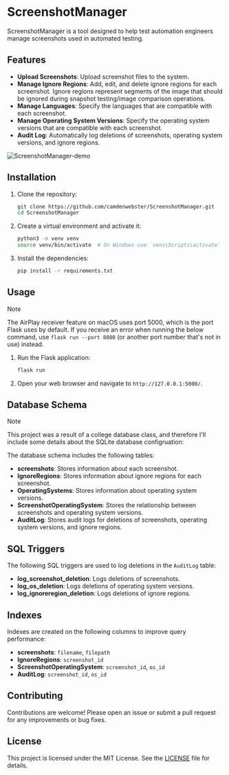 # ScreenshotManager
ScreenshotManager is a tool designed to help test automation engineers manage screenshots used in automated testing.

## Features
- **Upload Screenshots**: Upload screenshot files to the system.
- **Manage Ignore Regions**: Add, edit, and delete ignore regions for each screenshot. Ignore regions represent segments of the image that should be ignored during snapshot testing/image comparison operations.
- **Manage Languages**: Specify the languages that are compatible with each screenshot.
- **Manage Operating System Versions**: Specify the operating system versions that are compatible with each screenshot.
- **Audit Log**: Automatically log deletions of screenshots, operating system versions, and ignore regions.

![ScreenshotManager-demo](https://github.com/user-attachments/assets/540c4262-cba0-4daf-aa5b-335df4d6571b)

## Installation
1. Clone the repository:
    ```bash
    git clone https://github.com/camdenwebster/ScreenshotManager.git
    cd ScreenshotManager
    ```
2. Create a virtual environment and activate it:
    ```bash
    python3 -m venv venv
    source venv/bin/activate  # On Windows use `venv\Scripts\activate`
    ```
3. Install the dependencies:
    ```bash
    pip install -r requirements.txt
    ```
    
## Usage
> [!NOTE]
> The AirPlay receiver feature on macOS uses port 5000, which is the port Flask uses by default. If you receive an error when running the below command, use `flask run --port 8080` (or another port number that's not in use) instead.
1. Run the Flask application:
    ```bash
    flask run
    ```
2. Open your web browser and navigate to `http://127.0.0.1:5000/`.

## Database Schema
> [!NOTE]
> This project was a result of a college database class, and therefore I'll include some details about the SQLite database configruation:

The database schema includes the following tables:
- **screenshots**: Stores information about each screenshot.
- **IgnoreRegions**: Stores information about ignore regions for each screenshot.
- **OperatingSystems**: Stores information about operating system versions.
- **ScreenshotOperatingSystem**: Stores the relationship between screenshots and operating system versions.
- **AuditLog**: Stores audit logs for deletions of screenshots, operating system versions, and ignore regions.

## SQL Triggers
The following SQL triggers are used to log deletions in the `AuditLog` table:
- **log_screenshot_deletion**: Logs deletions of screenshots.
- **log_os_deletion**: Logs deletions of operating system versions.
- **log_ignoreregion_deletion**: Logs deletions of ignore regions.

## Indexes
Indexes are created on the following columns to improve query performance:
- **screenshots**: `filename`, `filepath`
- **IgnoreRegions**: `screenshot_id`
- **ScreenshotOperatingSystem**: `screenshot_id`, `os_id`
- **AuditLog**: `screenshot_id`, `os_id`

## Contributing
Contributions are welcome! Please open an issue or submit a pull request for any improvements or bug fixes.

## License
This project is licensed under the MIT License. See the [LICENSE](LICENSE) file for details.
